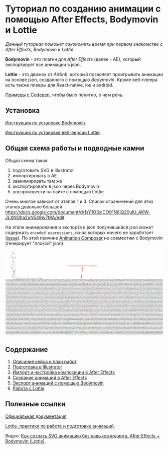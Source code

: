 # Туториал по созданию анимации с помощью After Effects, Bodymovin и Lottie

*Данный туториал поможет сэкономить время при первом знакомстве с After Effects, Bodymovin и Lottie.*

**Bodymovin** - это плагин для *After Effects* (далее - AE), который экспортирует все анимации в json. 

**Lottie** - это движок от *Airbnb*, который позволяет проигрывать анимации на основе json, созданного с помощью *Bodymovin*. Кроме веб-плеера есть также плееры для React-native, ios и android.

[Примеры с Codepen](https://codepen.io/collection/nVYWZR/), чтобы было понятно, о чем речь.

## Установка

[Инструкция по установке Bodymovin](http://airbnb.io/lottie/after-effects/bodymovin-installation.html).

[Инструкция по установке веб-версии Lottie](http://airbnb.io/lottie/web/getting-started.html).

## Общая схема работы и подводные камни

Общая схема такая:

1. подготовить SVG в Illustrator
1. импортировать в AE
1. заанимировать там же
1. экспортировать в json через Bodymovin
1. воспроизвести на сайте с помощью Lottie

Очень многое зависит от этапов 1 и 3. Список ограничений для этих этапов довольно большой https://docs.google.com/document/d/1sY1O3xICO91N6jQ20ulU_AKW-JLXNOha2uN549w7t9A/edit

На этапе анимирования и экспорта в json получившийся json может содержать `encoded expressions`, из-за которых ничего не заработает ([issue](https://github.com/airbnb/lottie-web/issues/672)). По этой причине [Animation Composer](https://aescripts.com/animation-composer/) не совместим с Bodymovin (генерирует "плохой" json).

[![encoded-expressions](/assets/encoded-expressions.png)](https://raw.githubusercontent.com/ncer/bodymovin-lottie-tutorial/master/assets/encoded-expressions.png)

## Содержание

1. [Описание кейса и план работ](/tutorial/1-beginning.md)
1. [Подготовка в Illustrator](/tutorial/2-preparing-illustrator.md)
1. [Импорт и настройка композиции в After Effects](/tutorial/3-preparing-aftereffects.md)
1. [Создание анимаций в After Effects](/tutorial/4-aftereffects-animations.md)
1. [Экспорт анимаций с помощью Bodymovin](/tutorial/5-bodymovin-export.md)
1. [Работа с Lottie](/tutorial/6-lottie.md)

## Полезные ссылки

[Официальная документация](http://airbnb.io/lottie/).

[Lottie, практики по работе и подготовке анимаций](https://blog.untimestudio.com/lottie-%D0%BB%D1%83%D1%87%D1%88%D0%B8%D0%B5-%D0%BF%D1%80%D0%B0%D0%BA%D1%82%D0%B8%D0%BA%D0%B8-%D0%BF%D0%BE-%D1%80%D0%B0%D0%B1%D0%BE%D1%82%D0%B5-%D0%B8-%D0%BF%D0%BE%D0%B4%D0%B3%D0%BE%D1%82%D0%BE%D0%B2%D0%BA%D0%B5-%D0%B0%D0%BD%D0%B8%D0%BC%D0%B0%D1%86%D0%B8%D0%B9-edf7b53fac5e).

Видео: [Как создать SVG анимацию без навыков кодинга. After Effects + Bodymovin (Lottie)](https://www.youtube.com/watch?v=bXOdoZqlyUo).